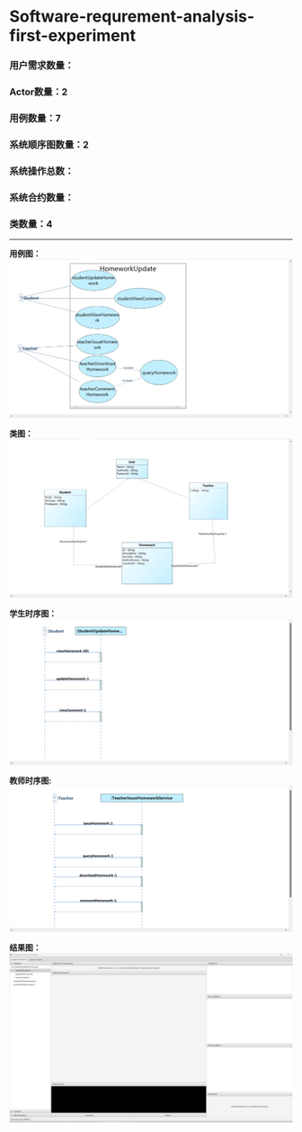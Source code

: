 # Software-requrement-analysis-first-experiment

### 用户需求数量：
### Actor数量：2
### 用例数量：7
### 系统顺序图数量：2
### 系统操作总数：
### 系统合约数量：
### 类数量：4
---
**用例图：**
![用例图](homeworkUpdate/RequirmentsDescription/picture/用例图.png)

**类图：**
![类图](homeworkUpdate/RequirmentsDescription/picture/类图.png)

**学生时序图：**
![时序图Student](homeworkUpdate/RequirmentsDescription/picture/时序图Student.png)

**教师时序图:**
![教师时序图](homeworkUpdate/RequirmentsDescription/picture/时序图Teacher.png)

**结果图：**
![结果图](homeworkUpdate/RequirmentsDescription/picture/运行结果.png)
